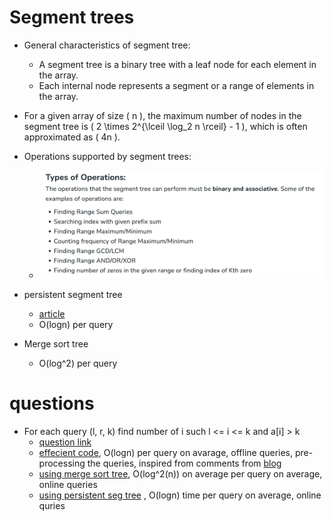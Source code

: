 # Segment trees
- General characteristics of segment tree:
  - A segment tree is a binary tree with a leaf node for each element in the array.
  - Each internal node represents a segment or a range of elements in the array.
- For a given array of size \( n \), the maximum number of nodes in the segment tree is \( 2 \times 2^{\lceil \log_2 n \rceil} - 1 \), which is often approximated as \( 4n \).

- Operations supported by segment trees:
  - ![operations_supported_by_seg_tree.png](operations_supported_by_seg_tree.png)
- persistent segment tree
  - [article](https://www.geeksforgeeks.org/persistent-segment-tree-set-1-introduction/)
  - O(logn) per query
- Merge sort tree
  -  O(log^2) per query


# questions
- For each query (l, r, k) find number of i such l <= i <= k and a[i] > k
  - [question link](https://www.spoj.com/problems/KQUERY/)
  - [effecient code](kqueryEfficient.cpp), O(logn) per query on avarage, offline queries, pre-processing the queries, inspired from comments from [blog](https://codeforces.com/blog/entry/10183#comment-156355)
  - [using merge sort tree](kqueryMergeSortTree.cpp), O(log^2(n)) on average per query on average, online queries
  - [using persistent seg tree](kqueryPersistent.cpp) , O(logn) time per query on average, online quries
